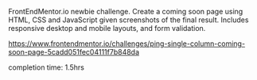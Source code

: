 FrontEndMentor.io newbie challenge. Create a coming soon page using HTML, CSS and JavaScript given screenshots of the final result. Includes responsive desktop and mobile layouts, and form validation.

https://www.frontendmentor.io/challenges/ping-single-column-coming-soon-page-5cadd051fec04111f7b848da

completion time: 1.5hrs
